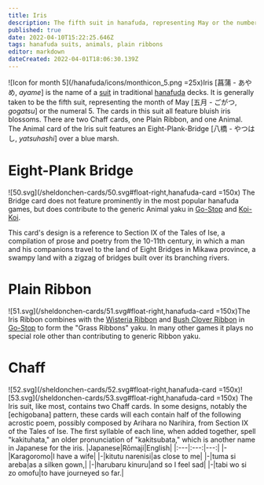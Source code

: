 ```yaml
---
title: Iris
description: The fifth suit in hanafuda, representing May or the number 5
published: true
date: 2022-04-10T15:22:25.646Z
tags: hanafuda suits, animals, plain ribbons
editor: markdown
dateCreated: 2022-04-01T18:06:30.139Z
---
```


![Icon for month 5](/hanafuda/icons/monthicon_5.png =25x)Iris [菖蒲 - あやめ, *ayame*] is the name of a [suit](/en/hanafuda/suits) in traditional [hanafuda](/en/hanafuda) decks. It is generally taken to be the fifth suit, representing the month of May [五月	- ごがつ, *gogatsu*] or the numeral 5. The cards in this suit all feature bluish iris blossoms. There are two Chaff cards, one Plain Ribbon, and one Animal. The Animal card of the Iris suit features an Eight-Plank-Bridge [八橋 - やつはし, *yatsuhashi*] over a blue marsh.
# Eight-Plank Bridge
![50.svg](/sheldonchen-cards/50.svg#float-right,hanafuda-card =150x) The Bridge card does not feature prominently in the most popular hanafuda games, but does contribute to the generic Animal yaku in [Go-Stop](/en/hanafuda/games/go-stop) and [Koi-Koi](/en/hanafuda/games/koi-koi).

This card's design is a reference to Section IX of the Tales of Ise, a compilation of prose and poetry from the 10-11th century, in which a man and his companions travel to the land of Eight Bridges in Mikawa province, a swampy land with a zigzag of bridges built over its branching rivers.
# Plain Ribbon
![51.svg](/sheldonchen-cards/51.svg#float-right,hanafuda-card =150x)The Iris Ribbon combines with the [Wisteria Ribbon](/en/hanafuda/suits/wisteria#plain-ribbon) and [Bush Clover Ribbon](/en/hanafuda/suits/bush-clover#plain-ribbon) in [Go-Stop](/en/hanafuda/games/go-stop) to form the "Grass Ribbons" yaku. In many other games it plays no special role other than contributing to generic Ribbon yaku.
# Chaff
![52.svg](/sheldonchen-cards/52.svg#float-right,hanafuda-card =150x)![53.svg](/sheldonchen-cards/53.svg#float-right,hanafuda-card =150x) The Iris suit, like most, contains two Chaff cards. In some designs, notably the [echigobana] pattern, these cards will each contain half of the following acrostic poem, possibly composed by Arihara no Narihira, from Section IX of the Tales of Ise. The first syllable of each line, when added together, spell "kakituhata," an older pronunciation of "kakitsubata," which is another name in Japanese for the iris.
|Japanese|Rōmaji|English|
|:---|:---:|---:|
|-|Karagoromo|I have a wife|
|-|kitutu narenisi|as close to me|
|-|tuma si areba|as a silken gown,|
|-|harubaru kinuru|and so I feel sad|
|-|tabi wo si zo omofu|to have journeyed so far.|